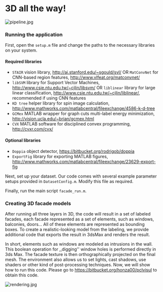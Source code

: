 # 3D all the way! #

![pipeline.jpg](http://homes.esat.kuleuven.be/~amartino/2015_cvpr_www/pics/pipeline04.jpg)

### Running the application
First, open the ```setup.m``` file and change the paths to the necessary libraries on your system. 

#### Required libraries

* ```STAIR``` vision library, http://ai.stanford.edu/~sgould/svl/ OR
```MatConvNet``` for CNN-based region features, http://www.vlfeat.org/matconvnet/
* ```libSVM``` library for Support Vector Machines, http://www.csie.ntu.edu.tw/~cjlin/libsvm/ OR
```liblinear``` library for large linear classification, http://www.csie.ntu.edu.tw/~cjlin/liblinear/, recommended if using CNN features
* ```KD tree``` helper library for spin image calculation, http://www.mathworks.com/matlabcentral/fileexchange/4586-k-d-tree
* ```GCMex``` MATLAB wrapper for graph cuts multi-label energy minimization, http://vision.ucla.edu/~brian/gcmex.html
* ```CVX``` MATLAB software for disciplined convex programming, http://cvxr.com/cvx/

#### Optional libraries

* ```Doppia``` object detector, https://bitbucket.org/rodrigob/doppia
* ```ExportFig``` library for exporting MATLAB figures, http://www.mathworks.com/matlabcentral/fileexchange/23629-export-fig


Next, set up your dataset. Our code comes with several example parameter setups provided in ```DatasetConfig.m```. Modify this file as required.

Finally, run the main script ```facade_run.m```.

### Creating 3D facade models

After running all three layers in 3D, the code will result in a set of labeled facades, each facade represented as a set of elements, such as windows, balconies, doors... All of these elements are represented as bounding boxes. To create a realistic-looking model from the labeling, we provide additional code that exports the result in 3dsMax and renders the result. 

In short, elements such as windows are modeled as intrusions in the wall. This boolean operation for ,,digging'' window holes is performed directly in 3ds Max. The facade texture is then orthographically projected on the final mesh. The environment also allows us to set lights, cast shadows, use shaders or other kind of post-processing techniques. Now, we will show how to run this code. Please go to https://bitbucket.org/honza00/pclvisul to obtain this code.

![rendering.jpg](https://bitbucket.org/repo/deay7R/images/402738020-rendering.jpg)

